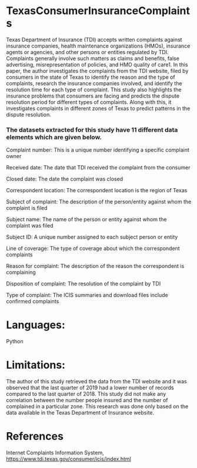 # TexasConsumerInsuranceComplaints
Texas Department of Insurance (TDI) accepts written complaints against insurance companies, health maintenance organizations (HMOs), insurance agents or agencies, and other persons or entities regulated by TDI. Complaints generally involve such matters as claims and benefits, false advertising, misrepresentation of policies, and HMO quality of care1. In this paper, the author investigates the complaints from the TDI website, filed by consumers in the state of Texas to identify the reason and the type of complaints, research the insurance companies involved, and identify the resolution time for each type of complaint. This study also highlights the insurance problems that consumers are facing and predicts the dispute resolution period for different types of complaints. Along with this, it investigates complaints in different zones of Texas to predict patterns in the dispute resolution.

### The datasets extracted for this study have 11 different data elements which are given below.

Complaint number: This is a unique number identifying a specific complaint owner

Received date: The date that TDI received the complaint from the consumer

Closed date: The date the complaint was closed

Correspondent location: The correspondent location is the region of Texas

Subject of complaint: The description of the person/entity against whom the complaint is filed

Subject name: The name of the person or entity against whom the complaint was filed

Subject ID: A unique number assigned to each subject person or entity

Line of coverage: The type of coverage about which the correspondent complaints

Reason for complaint: The description of the reason the correspondent is complaining

Disposition of complaint: The resolution of the complaint by TDI

Type of complaint: The ICIS summaries and download files include confirmed complaints


# Languages:
  Python
  
# Limitations:
The author of this study retrieved the data from the TDI website and it was observed that the last quarter of 2019 had a lower number of records compared to the last quarter of 2018. This study did not make any correlation between the number people insured and the number of complained in a particular zone. This research was done only based on the data available in the Texas Department of Insurance website.

# References
Internet Complaints Information System, https://www.tdi.texas.gov/consumer/icis/index.html


